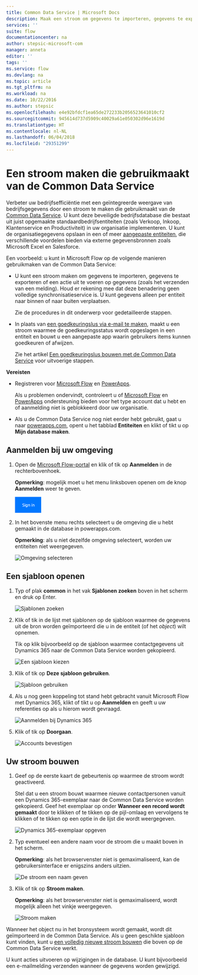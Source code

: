 ```yaml
---
title: Common Data Service | Microsoft Docs
description: Maak een stroom om gegevens te importeren, gegevens te exporteren of goedkeuringen te bouwen met de Common Data Service.
services: ''
suite: flow
documentationcenter: na
author: stepsic-microsoft-com
manager: anneta
editor: ''
tags: ''
ms.service: flow
ms.devlang: na
ms.topic: article
ms.tgt_pltfrm: na
ms.workload: na
ms.date: 10/22/2016
ms.author: stepsic
ms.openlocfilehash: e4e92bfdcf1ea65de272233b2056523641010cf2
ms.sourcegitcommit: 945614d737d5909c40029a61e050302d96e1619d
ms.translationtype: HT
ms.contentlocale: nl-NL
ms.lasthandoff: 06/04/2018
ms.locfileid: "29351299"
---
```

# <a name="create-a-flow-that-uses-the-common-data-service"></a>Een stroom maken die gebruikmaakt van de Common Data Service
Verbeter uw bedrijfsefficiëntie met een geïntegreerde weergave van bedrijfsgegevens door een stroom te maken die gebruikmaakt van de [Common Data Service](https://powerapps.microsoft.com/tutorials/data-platform-intro/). U kunt deze beveiligde bedrijfsdatabase die bestaat uit juist opgemaakte standaardbedrijfsentiteiten (zoals Verkoop, Inkoop, Klantenservice en Productiviteit) in uw organisatie implementeren. U kunt de organisatiegegevens opslaan in een of meer [aangepaste entiteiten](https://powerapps.microsoft.com/tutorials/data-platform-create-entity/), die verschillende voordelen bieden via externe gegevensbronnen zoals Microsoft Excel en Salesforce.

Een voorbeeld: u kunt in Microsoft Flow op de volgende manieren gebruikmaken van de Common Data Service:

* U kunt een stroom maken om gegevens te importeren, gegevens te exporteren of een actie uit te voeren op gegevens (zoals het verzenden van een melding). Houd er rekening mee dat deze benadering geen volledige synchronisatieservice is. U kunt gegevens alleen per entiteit naar binnen of naar buiten verplaatsen.
  
    Zie de procedures in dit onderwerp voor gedetailleerde stappen.
* In plaats van [een goedkeuringslus via e-mail te maken](wait-for-approvals.md), maakt u een stroom waarmee de goedkeuringsstatus wordt opgeslagen in een entiteit en bouwt u een aangepaste app waarin gebruikers items kunnen goedkeuren of afwijzen.
  
    Zie het artikel [Een goedkeuringslus bouwen met de Common Data Service](common-data-model-approve.md) voor uitvoerige stappen.

**Vereisten**

* Registreren voor [Microsoft Flow](https://flow.microsoft.com) en [PowerApps](https://web.powerapps.com).
  
    Als u problemen ondervindt, controleert u of [Microsoft Flow](sign-up-sign-in.md) en [PowerApps](https://powerapps.microsoft.com/tutorials/signup-for-powerapps/) ondersteuning bieden voor het type account dat u hebt en of aanmelding niet is geblokkeerd door uw organisatie.
* Als u de Common Data Service nog niet eerder hebt gebruikt, gaat u naar [powerapps.com](https://web.powerapps.com/#/entities), opent u het tabblad **Entiteiten** en klikt of tikt u op **Mijn database maken**.

## <a name="sign-in-to-your-environment"></a>Aanmelden bij uw omgeving
1. Open de [Microsoft Flow-portal](https://flow.microsoft.com) en klik of tik op **Aanmelden** in de rechterbovenhoek.
   
    **Opmerking**: mogelijk moet u het menu linksboven openen om de knop **Aanmelden** weer te geven.
   
    ![Aanmelden](./media/common-data-model-intro/signin-flow.png)
2. In het bovenste menu rechts selecteert u de omgeving die u hebt gemaakt in de database in powerapps.com.
   
    **Opmerking**: als u niet dezelfde omgeving selecteert, worden uw entiteiten niet weergegeven.
   
    ![Omgeving selecteren](./media/common-data-model-intro/select-environment.png)

## <a name="open-a-template"></a>Een sjabloon openen
1. Typ of plak **common** in het vak **Sjablonen zoeken** boven in het scherm en druk op Enter.
   
    ![Sjablonen zoeken](./media/common-data-model-intro/template-search.png)
2. Klik of tik in de lijst met sjablonen op de sjabloon waarmee de gegevens uit de bron worden geïmporteerd die u in de entiteit (of het *object*) wilt opnemen.
   
    Tik op klik bijvoorbeeld op de sjabloon waarmee contactgegevens uit Dynamics 365 naar de Common Data Service worden gekopieerd.
   
    ![Een sjabloon kiezen](./media/common-data-model-intro/choose-template.png)
3. Klik of tik op **Deze sjabloon gebruiken**.
   
    ![Sjabloon gebruiken](./media/common-data-model-intro/use-template.png)
4. Als u nog geen koppeling tot stand hebt gebracht vanuit Microsoft Flow met Dynamics 365, klikt of tikt u op **Aanmelden** en geeft u uw referenties op als u hierom wordt gevraagd.
   
    ![Aanmelden bij Dynamics 365](./media/common-data-model-intro/dynamics-signin.png)
5. Klik of tik op **Doorgaan**.
   
    ![Accounts bevestigen](./media/common-data-model-intro/confirm-accounts.png)

## <a name="build-your-flow"></a>Uw stroom bouwen
1. Geef op de eerste kaart de gebeurtenis op waarmee de stroom wordt geactiveerd.
   
    Stel dat u een stroom bouwt waarmee nieuwe contactpersonen vanuit een Dynamics 365-exemplaar naar de Common Data Service worden gekopieerd. Geef het exemplaar op onder **Wanneer een record wordt gemaakt** door te klikken of te tikken op de pijl-omlaag en vervolgens te klikken of te tikken op een optie in de lijst die wordt weergegeven.
   
    ![Dynamics 365-exemplaar opgeven](./media/common-data-model-intro/specify-instance.png)
2. Typ eventueel een andere naam voor de stroom die u maakt boven in het scherm.
   
    **Opmerking**: als het browservenster niet is gemaximaliseerd, kan de gebruikersinterface er enigszins anders uitzien.
   
    ![De stroom een naam geven](./media/common-data-model-intro/name-flow.png)
3. Klik of tik op **Stroom maken**.
   
    **Opmerking**: als het browservenster niet is gemaximaliseerd, wordt mogelijk alleen het vinkje weergegeven.
   
    ![Stroom maken](./media/common-data-model-intro/create-flow.png)

Wanneer het object nu in het bronsysteem wordt gemaakt, wordt dit geïmporteerd in de Common Data Service. Als u geen geschikte sjabloon kunt vinden, kunt u [een volledig nieuwe stroom bouwen](get-started-logic-flow.md) die boven op de Common Data Service werkt.

U kunt acties uitvoeren op wijzigingen in de database. U kunt bijvoorbeeld een e-mailmelding verzenden wanneer de gegevens worden gewijzigd.

